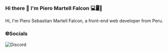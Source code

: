 ### Hi there 👋 I'm Piero Martell Falcon 💻🖥️📱

Hi, I'm Piero Sebastian Martell Falcon, a front-end web developer from Peru. 

### 🌐Socials 
![Discord](https://img.shields.io/badge/Discord-%235865F2.svg?style=for-the-badge&logo=discord&logoColor=white)


<!--
**pieromartell/pieromartell** is a ✨ _special_ ✨ repository because its `README.md` (this file) appears on your GitHub profile.

Here are some ideas to get you started:

- 🔭 I’m currently working on ...
- 🌱 I’m currently learning ...
- 👯 I’m looking to collaborate on ...
- 🤔 I’m looking for help with ...
- 💬 Ask me about ...
- 📫 How to reach me: ...
- 😄 Pronouns: ...
- ⚡ Fun fact: ...
-->
